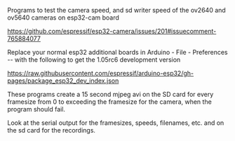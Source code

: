 Programs to test the camera speed, and sd writer speed of the ov2640 and ov5640 cameras on esp32-cam board

https://github.com/espressif/esp32-camera/issues/201#issuecomment-765884077

Replace your normal esp32 additional boards in Arduino - File - Preferences -- with the following to get the 1.05rc6 development version

https://raw.githubusercontent.com/espressif/arduino-esp32/gh-pages/package_esp32_dev_index.json

These programs create a 15 second mjpeg avi on the SD card for every framesize from 0 to exceeding the framesize for the camera, when the program should fail.

Look at the serial output for the framesizes, speeds, filenames, etc. and on the sd card for the recordings.

